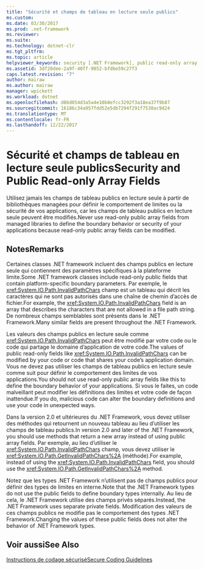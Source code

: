 ```yaml
---
title: "Sécurité et champs de tableau en lecture seule publics"
ms.custom: 
ms.date: 03/30/2017
ms.prod: .net-framework
ms.reviewer: 
ms.suite: 
ms.technology: dotnet-clr
ms.tgt_pltfrm: 
ms.topic: article
helpviewer_keywords: security [.NET Framework], public read-only array fields
ms.assetid: 3df28dee-2a9f-40ff-9852-bfdbe59c27f3
caps.latest.revision: "7"
author: mairaw
ms.author: mairaw
manager: wpickett
ms.workload: dotnet
ms.openlocfilehash: d86d054d3a5a4e10b8efcc3292f3a18ea37f9b87
ms.sourcegitcommit: 16186c34a957fdd52e5db7294f291f7530ac9d24
ms.translationtype: MT
ms.contentlocale: fr-FR
ms.lasthandoff: 12/22/2017
---
```

# <a name="security-and-public-read-only-array-fields"></a><span data-ttu-id="b5ce1-102">Sécurité et champs de tableau en lecture seule publics</span><span class="sxs-lookup"><span data-stu-id="b5ce1-102">Security and Public Read-only Array Fields</span></span>
<span data-ttu-id="b5ce1-103">Utilisez jamais les champs de tableau publics en lecture seule à partir de bibliothèques managées pour définir le comportement de limites ou la sécurité de vos applications, car les champs de tableau publics en lecture seule peuvent être modifiés.</span><span class="sxs-lookup"><span data-stu-id="b5ce1-103">Never use read-only public array fields from managed libraries to define the boundary behavior or security of your applications because read-only public array fields can be modified.</span></span>  
  
## <a name="remarks"></a><span data-ttu-id="b5ce1-104">Notes</span><span class="sxs-lookup"><span data-stu-id="b5ce1-104">Remarks</span></span>  
 <span data-ttu-id="b5ce1-105">Certaines classes .NET framework incluent des champs publics en lecture seule qui contiennent des paramètres spécifiques à la plateforme limite.</span><span class="sxs-lookup"><span data-stu-id="b5ce1-105">Some .NET framework classes include read-only public fields that contain platform-specific boundary parameters.</span></span>  <span data-ttu-id="b5ce1-106">Par exemple, le <xref:System.IO.Path.InvalidPathChars> champ est un tableau qui décrit les caractères qui ne sont pas autorisés dans une chaîne de chemin d’accès de fichier.</span><span class="sxs-lookup"><span data-stu-id="b5ce1-106">For example, the <xref:System.IO.Path.InvalidPathChars> field is an array that describes the characters that are not allowed in a file path string.</span></span>  <span data-ttu-id="b5ce1-107">De nombreux champs semblables sont présents dans le .NET Framework.</span><span class="sxs-lookup"><span data-stu-id="b5ce1-107">Many similar fields are present throughout the .NET Framework.</span></span>  
  
 <span data-ttu-id="b5ce1-108">Les valeurs des champs publics en lecture seule comme <xref:System.IO.Path.InvalidPathChars> peut être modifié par votre code ou le code qui partage le domaine d’application de votre code.</span><span class="sxs-lookup"><span data-stu-id="b5ce1-108">The values of public read-only fields like <xref:System.IO.Path.InvalidPathChars> can be modified by your code or code that shares your code’s application domain.</span></span>  <span data-ttu-id="b5ce1-109">Vous ne devez pas utiliser les champs de tableau publics en lecture seule comme suit pour définir le comportement des limites de vos applications.</span><span class="sxs-lookup"><span data-stu-id="b5ce1-109">You should not use read-only public array fields like this to define the boundary behavior of your applications.</span></span>  <span data-ttu-id="b5ce1-110">Si vous le faites, un code malveillant peut modifier les définitions des limites et votre code de façon inattendue.</span><span class="sxs-lookup"><span data-stu-id="b5ce1-110">If you do, malicious code can alter the boundary definitions and use your code in unexpected ways.</span></span>  
  
 <span data-ttu-id="b5ce1-111">Dans la version 2.0 et ultérieures du .NET Framework, vous devez utiliser des méthodes qui retournent un nouveau tableau au lieu d’utiliser les champs de tableau publics.</span><span class="sxs-lookup"><span data-stu-id="b5ce1-111">In version 2.0 and later of the .NET Framework, you should use methods that return a new array instead of using public array fields.</span></span>  <span data-ttu-id="b5ce1-112">Par exemple, au lieu d’utiliser le <xref:System.IO.Path.InvalidPathChars> champ, vous devez utiliser le <xref:System.IO.Path.GetInvalidPathChars%2A> (méthode).</span><span class="sxs-lookup"><span data-stu-id="b5ce1-112">For example, instead of using the <xref:System.IO.Path.InvalidPathChars> field, you should use the <xref:System.IO.Path.GetInvalidPathChars%2A> method.</span></span>  
  
 <span data-ttu-id="b5ce1-113">Notez que les types .NET Framework n’utilisent pas de champs publics pour définir des types de limites en interne.</span><span class="sxs-lookup"><span data-stu-id="b5ce1-113">Note that the .NET Framework types do not use the public fields to define boundary types internally.</span></span>  <span data-ttu-id="b5ce1-114">Au lieu de cela, le .NET Framework utilise des champs privés séparés.</span><span class="sxs-lookup"><span data-stu-id="b5ce1-114">Instead, the .NET Framework uses separate private fields.</span></span>  <span data-ttu-id="b5ce1-115">Modification des valeurs de ces champs publics ne modifie pas le comportement des types .NET Framework.</span><span class="sxs-lookup"><span data-stu-id="b5ce1-115">Changing the values of these public fields does not alter the behavior of .NET Framework types.</span></span>  
  
## <a name="see-also"></a><span data-ttu-id="b5ce1-116">Voir aussi</span><span class="sxs-lookup"><span data-stu-id="b5ce1-116">See Also</span></span>  
 [<span data-ttu-id="b5ce1-117">Instructions de codage sécurisé</span><span class="sxs-lookup"><span data-stu-id="b5ce1-117">Secure Coding Guidelines</span></span>](../../../docs/standard/security/secure-coding-guidelines.md)
